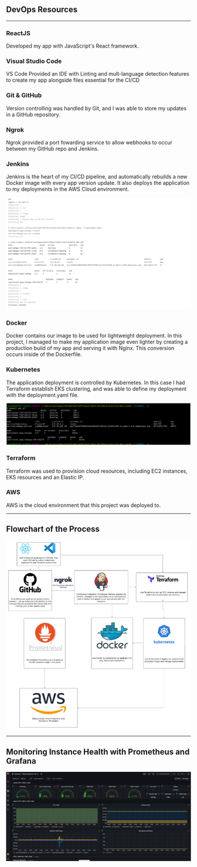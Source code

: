 ## **DevOps Resources**
---

### **ReactJS**
Developed my app with JavaScript's React framework.

### **Visual Studio Code**
VS Code Provided an IDE with Linting and mult-language detection features to create my app alongside files essential for the CI/CD

### **Git & GitHub**
Version controlling was handled by Git, and I was able to store my updates in a GitHub repository.

### **Ngrok**
Ngrok provided a port fowarding service to allow webhooks to occur between my GitHub repo and Jenkins.

### **Jenkins**
Jenkins is the heart of my CI/CD pipeline, and automatically rebuilds a new Docker image with every app version update. It also deploys the application to my deployments in the AWS Cloud environment.

![Jenkins Handling of the Kubernetes Deployment](jenkinsK8sOut.png)


### **Docker**
Docker contains our image to be used for lightweight deployment. In this project, I managed to make my application image even lighter by creating a production build of my app and serving it with Nginx. This conversion occurs inside of the Dockerfile.

### **Kubernetes**
The application deployment is controlled by Kubernetes. In this case I had Terraform establish EKS clustering, and was able to define my deployment with the deployment.yaml file.

![Kubernetes Deployment](kubernetes_output.png)


### **Terraform**
Terraform was used to provision cloud resources, including EC2 instances, EKS resources and an Elastic IP.

### **AWS**
AWS is the cloud environment that this project was deployed to.

---
## **Flowchart of the Process**
![Flowchart](flowchart.jpeg)

---
## **Monitoring Instance Health with Prometheus and Grafana**
![Grafana Visualization](grafana-monitoring.png)